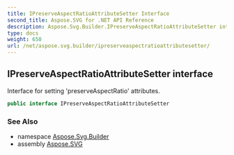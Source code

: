 ```yaml
---
title: IPreserveAspectRatioAttributeSetter Interface
second_title: Aspose.SVG for .NET API Reference
description: Aspose.Svg.Builder.IPreserveAspectRatioAttributeSetter interface. Interface for setting preserveAspectRatio attributes
type: docs
weight: 650
url: /net/aspose.svg.builder/ipreserveaspectratioattributesetter/
---
```

## IPreserveAspectRatioAttributeSetter interface

Interface for setting 'preserveAspectRatio' attributes.

```csharp
public interface IPreserveAspectRatioAttributeSetter
```

### See Also

* namespace [Aspose.Svg.Builder](../../aspose.svg.builder/)
* assembly [Aspose.SVG](../../)
